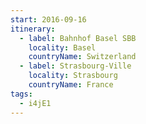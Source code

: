 ```yaml
---
start: 2016-09-16
itinerary:
  - label: Bahnhof Basel SBB
    locality: Basel
    countryName: Switzerland
  - label: Strasbourg-Ville
    locality: Strasbourg
    countryName: France
tags:
  - i4jE1
---
```

